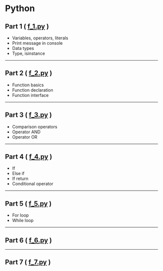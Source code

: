 # Python

## Part 1 ( [f_1.py](https://github.com/dolcezza-ua/Python/blob/main/f_1.py) )

- Variables, operators, literals
- Print message in console
- Data types
- Type, isinstance

---

## Part 2 ( [f_2.py](https://github.com/dolcezza-ua/Python/blob/main/f_2.py) )

- Function basics
- Function declaration
- Function interface

---

## Part 3 ( [f_3.py](https://github.com/dolcezza-ua/Python/blob/main/f_3.py) )

- Comparison operators
- Operator AND
- Operator OR

---

## Part 4 ( [f_4.py](https://github.com/dolcezza-ua/Python/blob/main/f_4.py) )

- If
- Else if
- If return
- Conditional operator

---

## Part 5 ( [f_5.py](https://github.com/dolcezza-ua/Python/blob/main/f_5.py) )

- For loop
- While loop

---

## Part 6 ( [f_6.py]() )

---

## Part 7 ( [f_7.py]() )
